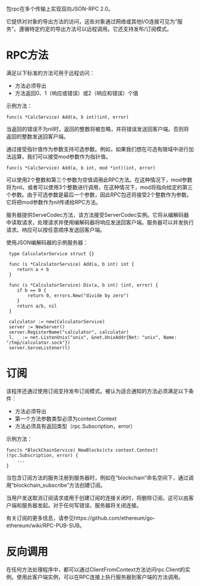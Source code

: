 包rpc在多个传输上实现双向JSON-RPC 2.0。

它提供对对象的导出方法的访问，这些对象通过网络或其他I/O连接可见为“服务”。遵循特定约定的导出方法可以远程调用。它还支持发布/订阅模式。

# RPC方法
满足以下标准的方法可用于远程访问：
- 方法必须导出
- 方法返回0、1（响应或错误）或2（响应和错误）个值

示例方法：

	func(s *CalcService) Add(a, b int)(int, error)

当返回的错误不为nil时，返回的整数将被忽略，并将错误发送回客户端。否则将返回的整数发送回客户端。

通过接受指针值作为参数支持可选参数。例如，如果我们想在可选有限域中进行加法运算，我们可以接受mod参数作为指针值。

	func(s *CalcService) Add(a, b int, mod *int)(int, error)

可以使用2个整数和第三个参数为空值调用此RPC方法。在这种情况下，mod参数将为nil。或者可以使用3个整数进行调用，在这种情况下，mod将指向给定的第三个参数。由于可选参数是最后一个参数，因此RPC包还将接受2个整数作为参数。它将把mod参数作为nil传递给RPC方法。

服务器提供ServeCodec方法，该方法接受ServerCodec实例。它将从编解码器中读取请求，处理请求并使用编解码器将响应发送回客户端。服务器可以并发执行请求。响应可以按任意顺序发送回客户端。

使用JSON编解码器的示例服务器：

	 type CalculatorService struct {}

	 func (s *CalculatorService) Add(a, b int) int {
		return a + b
	 }

	 func (s *CalculatorService) Div(a, b int) (int, error) {
		if b == 0 {
			return 0, errors.New("divide by zero")
		}
		return a/b, nil
	 }

	 calculator := new(CalculatorService)
	 server := NewServer()
	 server.RegisterName("calculator", calculator)
	 l, _ := net.ListenUnix("unix", &net.UnixAddr{Net: "unix", Name: "/tmp/calculator.sock"})
	 server.ServeListener(l)

# 订阅
该程序还通过使用订阅支持发布订阅模式。被认为适合通知的方法必须满足以下条件：
- 方法必须导出
- 第一个方法参数类型必须为context.Context
- 方法必须具有返回类型（rpc.Subscription，error）

示例方法：

	func(s *BlockChainService) NewBlocks(ctx context.Context)(rpc.Subscription, error) {
		...
	}

当包含订阅方法的服务注册到服务器时，例如在“blockchain”命名空间下，通过调用“blockchain_subscribe”方法创建订阅。

当用户发送取消订阅请求或用于创建订阅的连接关闭时，将删除订阅。这可以由客户端和服务器发起。对于任何写错误，服务器将关闭连接。

有关订阅的更多信息，请参见https://github.com/ethereum/go-ethereum/wiki/RPC-PUB-SUB。

# 反向调用

在任何方法处理程序中，都可以通过ClientFromContext方法访问rpc.Client的实例。使用此客户端实例，可以在RPC连接上执行服务器到客户端的方法调用。